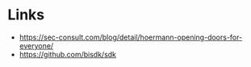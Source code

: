 

# Links
- https://sec-consult.com/blog/detail/hoermann-opening-doors-for-everyone/
- https://github.com/bisdk/sdk